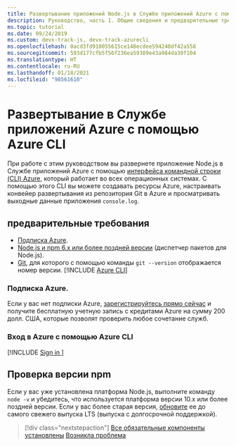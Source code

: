 ```yaml
---
title: Развертывание приложений Node.js в Службе приложений Azure с помощью Azure CLI
description: Руководство, часть 1. Общие сведения и предварительные требования для работы с Azure CLI
ms.topic: tutorial
ms.date: 09/24/2019
ms.custom: devx-track-js, devx-track-azurecli
ms.openlocfilehash: 0acd3fd910055615ce148ecdee594240df42a558
ms.sourcegitcommit: 593d177cfb5f56f236ea59389e43a984da30f104
ms.translationtype: HT
ms.contentlocale: ru-RU
ms.lasthandoff: 01/18/2021
ms.locfileid: "98561610"
---
```

# <a name="deploy-to-azure-app-service-using-the-azure-cli"></a>Развертывание в Службе приложений Azure с помощью Azure CLI

При работе с этим руководством вы развернете приложение Node.js в Службе приложений Azure с помощью [интерфейса командной строки (CLI) Azure](/cli/azure/overview), который работает во всех операционных системах. С помощью этого CLI вы можете создавать ресурсы Azure, настраивать конвейер развертывания из репозитория Git в Azure и просматривать выходные данные приложения `console.log`.

## <a name="prerequisites"></a>предварительные требования

- [Подписка Azure](#azure-subscription).
- [Node.js и npm 6.x или более поздней версии](https://nodejs.org/en/download) (диспетчер пакетов для Node.js).
- [Git](https://git-scm.com/downloads), для которого с помощью команды `git --version` отображается номер версии.
[!INCLUDE [Azure CLI](../../../includes/azure-cli-prepare-your-environment-no-header.md)]


### <a name="azure-subscription"></a>Подписка Azure.

Если у вас нет подписки Azure, [зарегистрируйтесь прямо сейчас](https://azure.microsoft.com/free/?utm_source=campaign&utm_campaign=vscode-tutorial-node-git&mktingSource=vscode-tutorial-node-git) и получите бесплатную учетную запись с кредитами Azure на сумму 200 долл. США, которые позволят проверить любое сочетание служб.

### <a name="sign-in-to-azure-with-azure-cli"></a>Вход в Azure с помощью Azure CLI

[!INCLUDE [Sign in ](../../../azure-cli/includes/interactive-login.md)]

## <a name="check-npm-version"></a>Проверка версии npm

Если у вас уже установлена платформа Node.js, выполните команду `node -v` и убедитесь, что используется платформа версии 10.x или более поздней версии. Если у вас более старая версия, [обновите](https://nodejs.org/en/download/) ее до самого свежего выпуска LTS (выпуска с долгосрочной поддержкой).

> [!div class="nextstepaction"]
> [Все обязательные компоненты установлены](tutorial-vscode-azure-cli-node-02.md) [Возникла проблема](https://www.research.net/r/PWZWZ52?tutorial=node-deployment&step=getting-started)

